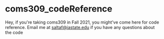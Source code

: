 # coms309_codeReference
Hey, if you're taking coms309 in Fall 2021, you might've come here for code reference. Email me at saltaf@iastate.edu if you have any questions about the code
